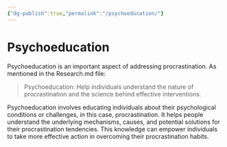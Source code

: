 ```yaml
---
{"dg-publish":true,"permalink":"/psychoeducation/"}
---
```


# Psychoeducation

Psychoeducation is an important aspect of addressing procrastination. As mentioned in the Research.md file:

> Psychoeducation: Help individuals understand the nature of procrastination and the science behind effective interventions.

Psychoeducation involves educating individuals about their psychological conditions or challenges, in this case, procrastination. It helps people understand the underlying mechanisms, causes, and potential solutions for their procrastination tendencies. This knowledge can empower individuals to take more effective action in overcoming their procrastination habits.
